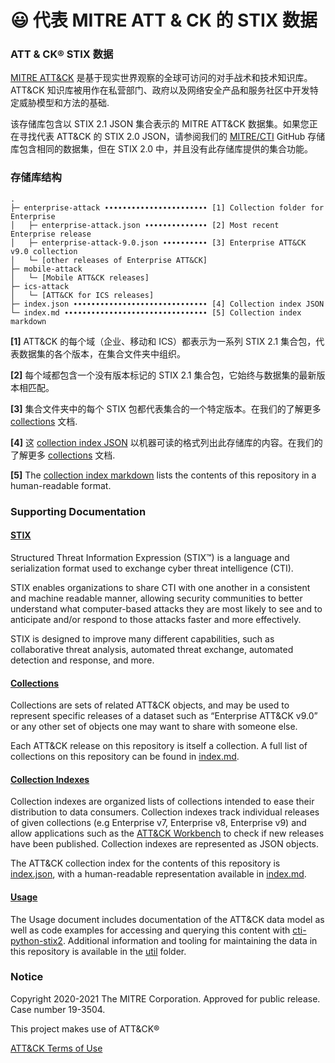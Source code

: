 # 😃 代表 MITRE ATT & CK 的 STIX 数据

### ATT & CK® STIX 数据

[MITRE ATT\&CK](https://attack.mitre.org) 是基于现实世界观察的全球可访问的对手战术和技术知识库。 ATT\&CK 知识库被用作在私营部门、政府以及网络安全产品和服务社区中开发特定威胁模型和方法的基础.

该存储库包含以 STIX 2.1 JSON 集合表示的 MITRE ATT\&CK 数据集。如果您正在寻找代表 ATT\&CK 的 STIX 2.0 JSON，请参阅我们的 [MITRE/CTI](https://github.com/mitre/cti) GitHub 存储库包含相同的数据集，但在 STIX 2.0 中，并且没有此存储库提供的集合功能。

### 存储库结构

```
.
├─ enterprise-attack ∙∙∙∙∙∙∙∙∙∙∙∙∙∙∙∙∙∙∙∙∙∙∙ [1] Collection folder for Enterprise
│   ├─ enterprise-attack.json ∙∙∙∙∙∙∙∙∙∙∙∙∙∙ [2] Most recent Enterprise release
│   ├─ enterprise-attack-9.0.json ∙∙∙∙∙∙∙∙∙∙ [3] Enterprise ATT&CK v9.0 collection
│   └─ [other releases of Enterprise ATT&CK]
├─ mobile-attack
│   └─ [Mobile ATT&CK releases]
├─ ics-attack
│   └─ [ATT&CK for ICS releases]
├─ index.json ∙∙∙∙∙∙∙∙∙∙∙∙∙∙∙∙∙∙∙∙∙∙∙∙∙∙∙∙∙∙ [4] Collection index JSON
└─ index.md ∙∙∙∙∙∙∙∙∙∙∙∙∙∙∙∙∙∙∙∙∙∙∙∙∙∙∙∙∙∙∙∙ [5] Collection index markdown
```

**\[1]** ATT\&CK 的每个域（企业、移动和 ICS）都表示为一系列 STIX 2.1 集合包，代表数据集的各个版本，在集合文件夹中组织。

**\[2]** 每个域都包含一个没有版本标记的 STIX 2.1 集合包，它始终与数据集的最新版本相匹配。

**\[3]** 集合文件夹中的每个 STIX 包都代表集合的一个特定版本。在我们的了解更多 [collections](https://github.com/center-for-threat-informed-defense/attack-workbench-frontend/blob/master/docs/collections.md#collections) 文档.

**\[4]** 这 [collection index JSON](https://raw.githubusercontent.com/mitre-attack/attack-stix-data/master/index.json) 以机器可读的格式列出此存储库的内容。在我们的了解更多 [collections](https://github.com/center-for-threat-informed-defense/attack-workbench-frontend/blob/master/docs/collections.md#collection-indexes) 文档.

**\[5]** The [collection index markdown](broken-reference) lists the contents of this repository in a human-readable format.

### Supporting Documentation

#### [STIX](https://oasis-open.github.io/cti-documentation/)

Structured Threat Information Expression (STIX™) is a language and serialization format used to exchange cyber threat intelligence (CTI).

STIX enables organizations to share CTI with one another in a consistent and machine readable manner, allowing security communities to better understand what computer-based attacks they are most likely to see and to anticipate and/or respond to those attacks faster and more effectively.

STIX is designed to improve many different capabilities, such as collaborative threat analysis, automated threat exchange, automated detection and response, and more.

#### [Collections](https://github.com/center-for-threat-informed-defense/attack-workbench-frontend/blob/master/docs/collections.md#collections)

Collections are sets of related ATT\&CK objects, and may be used to represent specific releases of a dataset such as “Enterprise ATT\&CK v9.0” or any other set of objects one may want to share with someone else.

Each ATT\&CK release on this repository is itself a collection. A full list of collections on this repository can be found in [index.md](broken-reference).

#### [Collection Indexes](https://github.com/center-for-threat-informed-defense/attack-workbench-frontend/blob/master/docs/collections.md#collection-indexes)

Collection indexes are organized lists of collections intended to ease their distribution to data consumers. Collection indexes track individual releases of given collections (e.g Enterprise v7, Enterprise v8, Enterprise v9) and allow applications such as the [ATT\&CK Workbench](https://github.com/center-for-threat-informed-defense/attack-workbench-frontend) to check if new releases have been published. Collection indexes are represented as JSON objects.

The ATT\&CK collection index for the contents of this repository is [index.json](https://raw.githubusercontent.com/mitre-attack/attack-stix-data/master/index.json), with a human-readable representation available in [index.md](broken-reference).

#### [Usage](broken-reference)

The Usage document includes documentation of the ATT\&CK data model as well as code examples for accessing and querying this content with [cti-python-stix2](https://github.com/oasis-open/cti-python-stix2). Additional information and tooling for maintaining the data in this repository is available in the [util](<../.gitbook/assets/util (2)>) folder.

### Notice

Copyright 2020-2021 The MITRE Corporation. Approved for public release. Case number 19-3504.

This project makes use of ATT\&CK®

[ATT\&CK Terms of Use](https://attack.mitre.org/resources/terms-of-use/)
